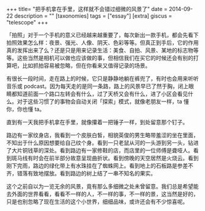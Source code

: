 +++
title= "把手机拿在手里，这样就不会错过细微的风景了"
date = 2014-09-22
description = ""
[taxonomies]
tags = ["essay"]
[extra]
giscus = "telescope"
+++

「拍照」对于一个手机的意义已经越来越重要了，每次新出一款手机，都会先看下拍照效果怎么样：夜景、强光、人像、阴天、色彩等等。但真正到手后，它的作用真的发挥出来了么？还是只是用来记录生活：美食、自拍、风景、某地的标志物等等。这些当然是相机可以做也应该做的事，但相信我们在买它的时候还会有别的打算吧，比如抓拍容易被忽略，但在你看来又值得记录的场景。

有很长一段时间，走在路上的时候，它只是静静地躺在裤兜了，有时也会用来听听音乐或 podcast。因为每天走的是同一条路，路上的风景早已了然于胸，闭上眼睛都知道前面一个路口左转会有什么，过了天桥又会有什么，进了小区会看见什么。对于这些习惯了的事物会自动关闭「探索」模式，就像老朋友一样，ta 懂你，你也懂 ta。

直到有一天我把手机拿在手里，就像攥着一把锤子一样，到处留意那个钉子。

路边有一家纹身店，我看到一个皮肤白皙，相貌英俊的男生略带羞涩的坐在里面，不知出于什么原因想要给自己纹个身。看到一只老鼠从河的一头游到另一头，钻进了大片铜钱草的深处。看到路边有一家修鞋的店，而店里的一位师傅是聋哑人。看到斑马线有时会在前半部分故意呈现曲折状。看到傍晚的天空居然是火烧云。看到刚下完雨，路边的绿化带上有水珠挂在了蜘蛛网上。看到地上的石板路是参差不齐，错落有致地摆放。看到路边的树上结了一串不知名的果实。

这个之前自以为一览无余的风景，竟有那么多细微之处未曾留意。我们总是希望能去外面的世界看看，看看不一样的人，不一样的事，不一样的景，这当然是好的，只是也别忽略了现在生活的这个小世界，细细品味，或许还会有不少惊喜呢。
